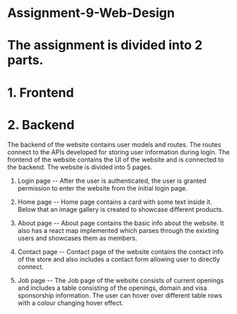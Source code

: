 # Assignment-9-Web-Design

# The assignment is divided into 2 parts.

# 1. Frontend

# 2. Backend

The backend of the website contains user models and routes. The routes connect to the APIs developed for storing user information during login.
The frontend of the website contains the UI of the website and is connected to the backend. The website is divided into 5 pages.

1. Login page -- After the user is authenticated, the user is granted permission to enter the website from the initial login page.

2. Home page -- Home page contains a card with some text inside it. Below that an image gallery is created to showcase different products.

3. About page -- About page contains the basic info about the website. It also has a react map implemented which parses through the exixting users and showcases them as members.

4. Contact page -- Contact page of the website contains the contact info of the store and also includes a contact form allowing user to directly connect.

5. Job page -- The Job page of the website consists of current openings and includes a table consisting of the openings, domain and visa sponsorship information. The user can hover over different table rows with a colour changing hover effect.
